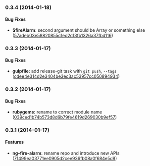 <a name="0.3.4"></a>
### 0.3.4 (2014-01-18)


#### Bug Fixes

* **$fireAlarm:** second argument should be Array or something else ([57adeb03e58820855c1ed2c13fb1326a37fbd116](git://github.com/tomchentw/ng-fire-alarm.git/commit/57adeb03e58820855c1ed2c13fb1326a37fbd116))


<a name="0.3.3"></a>
### 0.3.3 (2014-01-17)


#### Bug Fixes

* **gulpfile:** add release-git task with `git push`, `--tags` ([cdee4e314d2e3404be3ec3ac53957cc050894934](git://github.com/tomchentw/ng-fire-alarm.git/commit/cdee4e314d2e3404be3ec3ac53957cc050894934))


<a name="0.3.2"></a>
### 0.3.2 (2014-01-17)


#### Bug Fixes

* **rubygems:** rename to correct module name ([039ced1b74b573d8d6b79fe4619d269030b9ef57](git://github.com/tomchentw/ng-fire-alarm.git/commit/039ced1b74b573d8d6b79fe4619d269030b9ef57))


<a name="0.3.1"></a>
### 0.3.1 (2014-01-17)


#### Features

* **ng-fire-alarm:** rename repo and introduce new APIs ([71499ea03771ee0905d2cee936fb08a0f684e5d8](git://github.com/tomchentw/ng-fire-alarm.git/commit/71499ea03771ee0905d2cee936fb08a0f684e5d8))

